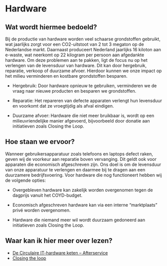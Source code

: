 # Hardware

## Wat wordt hiermee bedoeld?
Bij de productie van hardware worden veel schaarse grondstoffen gebruikt, wat jaarlijks zorgt voor een CO2-uitstoot van 2 tot 3 megaton op de Nederlandse markt. Daarnaast produceert Nederland jaarlijks 16 kiloton aan e-waste, wat neerkomt op 22 kilogram per persoon aan afgedankte hardware. Om deze problemen aan te pakken, ligt de focus nu op het verlengen van de levensduur van hardware. Dit kan door hergebruik, reparatie, verkoop of duurzame afvoer. Hierdoor kunnen we onze impact op het milieu verminderen en kostbare grondstoffen besparen.

- Hergebruik: Door hardware opnieuw te gebruiken, verminderen we de vraag naar nieuwe producten en besparen we grondstoffen.

- Reparatie: Het repareren van defecte apparaten verlengt hun levensduur en voorkomt dat ze vroegtijdig als afval eindigen.

- Duurzame afvoer: Hardware die niet meer bruikbaar is, wordt op een milieuvriendelijke manier afgevoerd, bijvoorbeeld door donatie aan initiatieven zoals Closing the Loop.

## Hoe staan we ervoor?
Wanneer gebruikersapparatuur zoals telefoons en laptops defect raken, geven wij de voorkeur aan reparatie boven vervanging. Dit geldt ook voor apparaten die economisch afgeschreven zijn. Ons doel is om de levensduur van onze apparatuur te verlengen en daarmee bij te dragen aan een duurzamere bedrijfsvoering. Voor hardware die nog functioneert hebben wij de volgende opties:

- Overgebleven hardware kan zakelijk worden overgenomen tegen de dagprijs vanuit het COYD-budget.

- Economisch afgeschreven hardware kan via een interne “marktplaats” privé worden overgenomen.

- Hardware die niemand meer wil wordt duurzaam gedoneerd aan initiatieven zoals Closing the Loop.


## Waar kan ik hier meer over lezen?
- [De Circulaire IT-hardware keten – Afterservice](https://data.rvo.nl/subsidies-regelingen/projecten/de-circulaire-it-hardware-keten-%E2%80%93-afterservice)
- [Closing the loop](https://www.closingtheloop.eu/)
